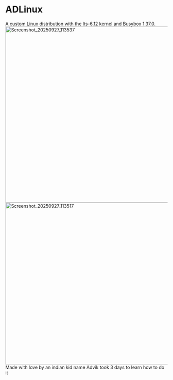 # ADLinux
A custom Linux distribution with the lts-6.12 kernel and Busybox 1.37.0.
<img width="787" height="548" alt="Screenshot_20250927_113537" src="https://github.com/user-attachments/assets/71a48c9b-2c60-4df0-9223-91e4a95a2002" />
<img width="771" height="504" alt="Screenshot_20250927_113517" src="https://github.com/user-attachments/assets/30071187-abd4-4d4b-93e0-da2fa3c1b212" />
Made with love by an indian kid name Advik 
took 3 days to learn how to do it
